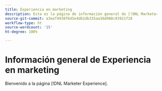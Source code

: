 ```yaml
---
title: Experiencia en marketing
description: Esta es la página de información general de [!DNL Marketer Experience].
source-git-commit: a3eef4938f645e4db1db335aa36d988c93921f18
workflow-type: ht
source-wordcount: '15'
ht-degree: 100%

---
```



# Información general de Experiencia en marketing

Bienvenido a la página [!DNL Marketer Experience].

